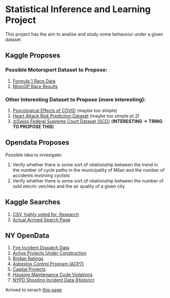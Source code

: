 # Statistical Inference and Learning Project
This project has the aim to analise and study some behavoiur under a given dataset

## Kaggle Proposes
### Possible Motorsport Dataset to Propose:
1. [Formula 1 Race Data](https://www.kaggle.com/datasets/cbhavik/formula-1-ml-classifier)
2. [MotoGP Race Results](https://www.kaggle.com/datasets/amalsalilan/motogpresultdataset)

### Other Interesting Dataset to Propose (more interesting):
1. [Psycological Effects of COVID](https://www.kaggle.com/datasets/hemanthhari/psycological-effects-of-covid/data) (maybe too simple)
2. [Heart Attack Risk Prediction Dataset](https://www.kaggle.com/datasets/iamsouravbanerjee/heart-attack-prediction-dataset/data)  (maybe too simple pt.2)
3. [⚖️Swiss Federal Supreme Court Dataset (SCD)](https://www.kaggle.com/datasets/mahdavi1202/swiss-federal-supreme-court-dataset-scd?select=bger-2023-4.csv) (**INTERESTING -> TRING TO PROPOSE THIS**)
   
## Opendata Proposes
Possible idea to invesigate:
1. Verify whether there is some sort of relationship between the trend in the number of cycle paths in the municipality of Milan and the number of accidents involving cyclists
2. Verify whether there is some sort of relationship between the number of sold elecric veichles and the air quality of a given city 

## Kaggle Searches
1. [CSV, highly voted for: Research](https://www.kaggle.com/datasets?sort=usability&fileType=csv&feedbackIds=9)
2. [Actual Arrived Search Page](https://www.kaggle.com/datasets?fileType=csv&page=28)


## NY OpenData
1. [Fire Incident Dispatch Data](https://data.cityofnewyork.us/Public-Safety/Fire-Incident-Dispatch-Data/8m42-w767)
2. [Active Projects Under Construction](https://data.cityofnewyork.us/Housing-Development/Active-Projects-Under-Construction/8586-3zfm)
3. [Bridge Ratings](https://data.cityofnewyork.us/Transportation/Bridge-Ratings/4yue-vjfc)
4. [Asbestos Control Program (ACP7)](https://data.cityofnewyork.us/Environment/Asbestos-Control-Program-ACP7-/vq35-j9qm)
5. [Capital Projects](https://data.cityofnewyork.us/City-Government/Capital-Projects/n7gv-k5yt)
6. [Housing Maintenance Code Violations](https://data.cityofnewyork.us/Housing-Development/Housing-Maintenance-Code-Violations/wvxf-dwi5)
7. [NYPD Shooting Incident Data (Historic)](https://data.cityofnewyork.us/Public-Safety/NYPD-Shooting-Incident-Data-Historic-/833y-fsy8)

Arrived to serach [this page](https://data.cityofnewyork.us/browse?limitTo=datasets&page=33) 